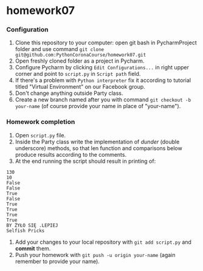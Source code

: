 # homework07

### Configuration
1. Clone this repository to your computer: open git bash in PycharmProject folder and use command `git clone git@github.com:PythonCoronaCourse/homework07.git`
1. Open freshly cloned folder as a project in Pycharm.
1. Configure Pycharm by clicking `Edit Configurations...` in right upper corner and point to `script.py` in `Script path` field.
1. If there's a problem with `Python interpreter` fix it according to tutorial titled "Virtual Environment" on our Facebook group.
1. Don't change anything outside Party class.
1. Create a new branch named after you with command `git checkout -b your-name` (of course provide your name in place of "your-name").

### Homework completion
1. Open `script.py` file. 
1. Inside the Party class write the implementation of *dunder* (double underscore) methods, so that len function and comparisons below produce results according to the comments.
1. At the end running the script should result in printing of:
```
130
10
False
False
True
False
True
True
True
True
BY ŻYŁO SIĘ .LEPIEJ
Selfish Pricks
```
1. Add your changes to your local repository with `git add script.py` and **commit** them.
1. Push your homework with `git push -u origin your-name` (again remember to provide your name).
